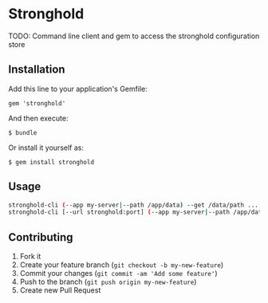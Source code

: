 # Stronghold

TODO: Command line client and gem to access the stronghold configuration store

## Installation

Add this line to your application's Gemfile:

    gem 'stronghold'

And then execute:

    $ bundle

Or install it yourself as:

    $ gem install stronghold

## Usage

```sh
stronghold-cli (--app my-server|--path /app/data) --get /data/path ...
stronghold-cli [--url stronghold:port] (--app my-server|--path /app/data) --env /data/path:PATHDATA ... -- runnable
```

## Contributing

1. Fork it
2. Create your feature branch (`git checkout -b my-new-feature`)
3. Commit your changes (`git commit -am 'Add some feature'`)
4. Push to the branch (`git push origin my-new-feature`)
5. Create new Pull Request
